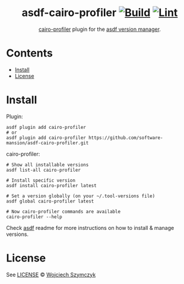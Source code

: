 <div align="center">

# asdf-cairo-profiler [![Build](https://github.com/software-mansion/asdf-cairo-profiler/actions/workflows/build.yml/badge.svg)](https://github.com/software-mansion/asdf-cairo-profiler/actions/workflows/build.yml) [![Lint](https://github.com/software-mansion/asdf-cairo-profiler/actions/workflows/lint.yml/badge.svg)](https://github.com/software-mansion/asdf-cairo-profiler/actions/workflows/lint.yml)

[cairo-profiler](https://github.com/software-mansion/cairo-profiler) plugin for the [asdf version manager](https://asdf-vm.com).

</div>

# Contents

- [Install](#install)
- [License](#license)

# Install

Plugin:

```shell
asdf plugin add cairo-profiler
# or
asdf plugin add cairo-profiler https://github.com/software-mansion/asdf-cairo-profiler.git
```

cairo-profiler:

```shell
# Show all installable versions
asdf list-all cairo-profiler

# Install specific version
asdf install cairo-profiler latest

# Set a version globally (on your ~/.tool-versions file)
asdf global cairo-profiler latest

# Now cairo-profiler commands are available
cairo-profiler --help
```

Check [asdf](https://github.com/asdf-vm/asdf) readme for more instructions on how to
install & manage versions.

# License

See [LICENSE](LICENSE) © [Wojciech Szymczyk](https://github.com/software-mansion/)
